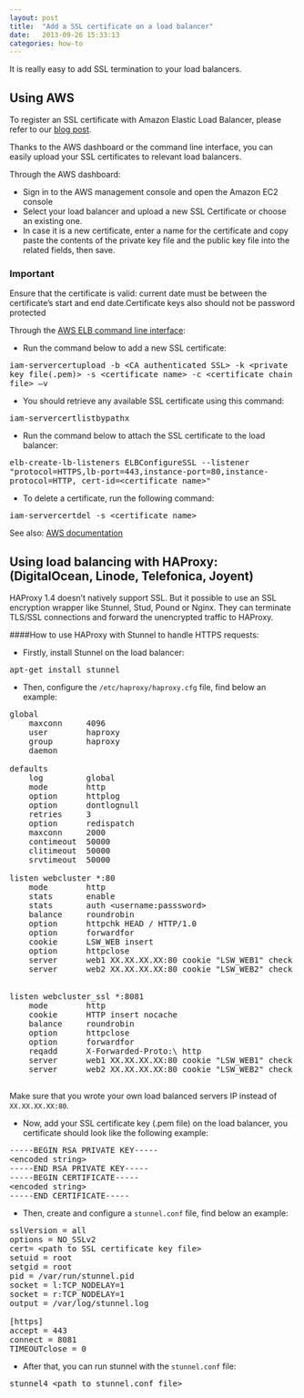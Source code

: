 ```yaml
---
layout: post
title:  "Add a SSL certificate on a load balancer"
date:   2013-09-26 15:33:13
categories: how-to
---
```


<p class="lead">It is really easy to add SSL termination to your load balancers.</p>

## Using AWS


To register an SSL certificate with Amazon Elastic Load Balancer, please refer to our [blog post](http://blog.cloud66.com/post/30990317011/registering-ssl-certificate-with-amazon-elastic-load).

Thanks to the AWS dashboard or the command line interface, you can easily upload your SSL certificates to relevant load balancers.

Through the AWS dashboard:

- Sign in to the AWS management console and open the Amazon EC2 console
- Select your load balancer and upload a new SSL Certificate or choose an existing one.
- In case it is a new certificate, enter a name for the certificate and copy paste the contents of the private key file and the public key file into the related fields, then save.

<div class="notice">
    <h3>Important</h3>
    <p>Ensure that the certificate is valid: current date must be between the certificate’s start and end date.Certificate keys also should not be password protected</p>
</div>

Through the [AWS ELB command line interface](http://aws.amazon.com/developertools/2536):

- Run the command below to add a new SSL certificate:
<p>
<kbd>
iam-servercertupload -b &lt;CA authenticated SSL&gt; -k &lt;private key file(.pem)&gt; -s &lt;certificate name&gt;  -c  &lt;certificate chain file&gt; –v
</kbd>
</p>

- You should retrieve any available SSL certificate using this command:
<p>
<kbd>
iam-servercertlistbypathx
</kbd>
</p>

- Run the command below to attach the SSL certificate to the load balancer:
<p>
<kbd>
elb-create-lb-listeners ELBConfigureSSL --listener "protocol=HTTPS,lb-port=443,instance-port=80,instance-protocol=HTTP, cert-id=&lt;certificate name&gt;"
</kbd>
</p>

-	To delete a certificate, run the following command:
<p>
<kbd>
  iam-servercertdel -s &lt;certificate name&gt;
</kbd>
</p>


See also: [AWS documentation](http://docs.aws.amazon.com/IAM/latest/UserGuide/InstallCert.html)


## Using load balancing with HAProxy:  (DigitalOcean, Linode,  Telefonica, Joyent)

HAProxy 1.4 doesn’t natively support SSL. But it possible to use an SSL encryption wrapper like Stunnel, Stud, Pound or Nginx. They can terminate TLS/SSL connections and forward the unencrypted traffic to HAProxy.

####How to use HAProxy with Stunnel to handle HTTPS requests:

-	Firstly, install Stunnel on the load balancer:
<p>
<kbd>
apt-get install stunnel
</kbd>
</p>

-	Then, configure the <code>/etc/haproxy/haproxy.cfg</code>  file, find below an example:

<pre class="terminal">
global
    maxconn     4096
    user        haproxy
    group       haproxy
    daemon

defaults
    log         global
    mode        http
    option      httplog
    option      dontlognull
    retries     3
    option      redispatch
    maxconn     2000
    contimeout  50000
    clitimeout  50000
    srvtimeout  50000

listen webcluster *:80
    mode        http
    stats       enable
    stats       auth &lt;username:passsword&gt;
    balance     roundrobin
    option      httpchk HEAD / HTTP/1.0
    option      forwardfor
    cookie      LSW_WEB insert
    option      httpclose
    server      web1 XX.XX.XX.XX:80 cookie "LSW_WEB1" check
    server      web2 XX.XX.XX.XX:80 cookie "LSW_WEB2" check


listen webcluster_ssl *:8081
    mode        http
    cookie      HTTP insert nocache
    balance     roundrobin
    option      httpclose
    option      forwardfor
    reqadd      X-Forwarded-Proto:\ http
    server      web1 XX.XX.XX.XX:80 cookie "LSW_WEB1" check
    server      web2 XX.XX.XX.XX:80 cookie "LSW_WEB2" check

</pre>

Make sure that you wrote your own load balanced servers IP instead of <code>XX.XX.XX.XX:80</code>.

-	Now,  add your SSL certificate key (.pem file) on the load balancer,  you certificate should look like the following example:
<pre class="terminal">
-----BEGIN RSA PRIVATE KEY-----
&lt;encoded string>
-----END RSA PRIVATE KEY-----
-----BEGIN CERTIFICATE-----
&lt;encoded string>
-----END CERTIFICATE-----
</pre>

-	Then, create and configure a <code>stunnel.conf</code> file, find below an example:

<pre class="terminal">
sslVersion = all
options = NO_SSLv2
cert= &lt;path to SSL certificate key file&gt;
setuid = root
setgid = root
pid = /var/run/stunnel.pid
socket = l:TCP_NODELAY=1
socket = r:TCP_NODELAY=1
output = /var/log/stunnel.log

[https]
accept = 443
connect = 8081
TIMEOUTclose = 0
</pre>

- After that, you can run stunnel with the <code>stunnel.conf</code> file:

<pre class="terminal">
stunnel4 &lt;path to stunnel.conf file&gt;
</pre>
